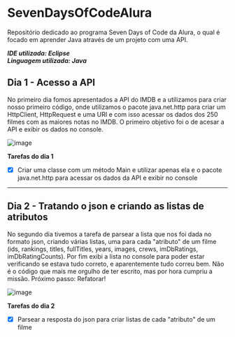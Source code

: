 # SevenDaysOfCodeAlura
Repositório dedicado ao programa Seven Days of Code da Alura, o qual é focado em aprender Java através de um projeto com uma API.

**_IDE utilizada: Eclipse_**  
**_Linguagem utilizada: Java_**

## Dia 1 - Acesso a API
No primeiro dia fomos apresentados a API do IMDB e a utilizamos para criar nosso primeiro código, onde utilizamos o pacote java.net.http para criar um HttpClient, HttpRequest e uma URI e com isso acessar os dados dos 250 filmes com as maiores notas no IMDB.
O primeiro objetivo foi o de acesar a API e exibir os dados no console.

![image](https://user-images.githubusercontent.com/100006703/181919617-1cf4d51b-6a50-45e2-b0cf-4e8f70463057.png)

**Tarefas do dia 1**
- [x] Criar uma classe com um método Main e utilizar apenas ela e o pacote java.net.http para acessar os dados da API e exibir no console 
---------------------------------------------------------------------------------------------------------------------------------------------------
## Dia 2 - Tratando o json e criando as listas de atributos
No segundo dia tivemos a tarefa de parsear a lista que nos foi dada no formato json, criando várias listas, uma para cada "atributo" de um filme (ids, rankings, titles, fullTitles, years, images, crews, imDbRatings, imDbRatingCounts). Por fim exibi a lista no console para poder estar verificando se estava tudo correto, e aparentemente tudo correu bem. Não é o código que mais me orgulho de ter escrito, mas por hora cumpriu a missão. 
Próximo passo: Refatorar!

![image](https://user-images.githubusercontent.com/100006703/181933463-57f6cae0-1296-49c6-8d0b-8dcc161d8c13.png)

**Tarefas do dia 2**
- [x] Parsear a resposta do json para criar listas de cada "atributo" de um filme 
